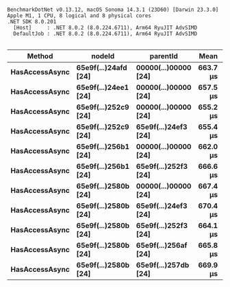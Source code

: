 ```

BenchmarkDotNet v0.13.12, macOS Sonoma 14.3.1 (23D60) [Darwin 23.3.0]
Apple M1, 1 CPU, 8 logical and 8 physical cores
.NET SDK 8.0.201
  [Host]     : .NET 8.0.2 (8.0.224.6711), Arm64 RyuJIT AdvSIMD
  DefaultJob : .NET 8.0.2 (8.0.224.6711), Arm64 RyuJIT AdvSIMD


```
| Method         | nodeId               | parentId             | Mean     | Error    | StdDev   | Allocated |
|--------------- |--------------------- |--------------------- |---------:|---------:|---------:|----------:|
| **HasAccessAsync** | **65e9f(...)24afd [24]** | **00000(...)00000 [24]** | **663.7 μs** | **13.15 μs** | **34.86 μs** |   **4.13 KB** |
| **HasAccessAsync** | **65e9f(...)24ee1 [24]** | **00000(...)00000 [24]** | **657.5 μs** | **12.98 μs** | **26.51 μs** |   **4.13 KB** |
| **HasAccessAsync** | **65e9f(...)252c9 [24]** | **00000(...)00000 [24]** | **655.2 μs** | **12.99 μs** | **30.35 μs** |   **4.13 KB** |
| **HasAccessAsync** | **65e9f(...)252c9 [24]** | **65e9f(...)24ef3 [24]** | **655.4 μs** | **12.97 μs** | **24.99 μs** |   **4.13 KB** |
| **HasAccessAsync** | **65e9f(...)256b1 [24]** | **00000(...)00000 [24]** | **662.0 μs** | **13.17 μs** | **28.35 μs** |   **4.13 KB** |
| **HasAccessAsync** | **65e9f(...)256b1 [24]** | **65e9f(...)252f3 [24]** | **666.6 μs** | **13.29 μs** | **33.35 μs** |   **4.13 KB** |
| **HasAccessAsync** | **65e9f(...)2580b [24]** | **00000(...)00000 [24]** | **667.4 μs** | **13.15 μs** | **29.67 μs** |   **4.13 KB** |
| **HasAccessAsync** | **65e9f(...)2580b [24]** | **65e9f(...)24ef3 [24]** | **670.4 μs** | **13.38 μs** | **35.24 μs** |   **4.13 KB** |
| **HasAccessAsync** | **65e9f(...)2580b [24]** | **65e9f(...)252f3 [24]** | **664.1 μs** | **13.10 μs** | **24.60 μs** |   **4.13 KB** |
| **HasAccessAsync** | **65e9f(...)2580b [24]** | **65e9f(...)256af [24]** | **665.8 μs** | **13.25 μs** | **26.76 μs** |   **4.14 KB** |
| **HasAccessAsync** | **65e9f(...)2580b [24]** | **65e9f(...)257db [24]** | **669.9 μs** | **13.27 μs** | **28.56 μs** |   **4.13 KB** |
